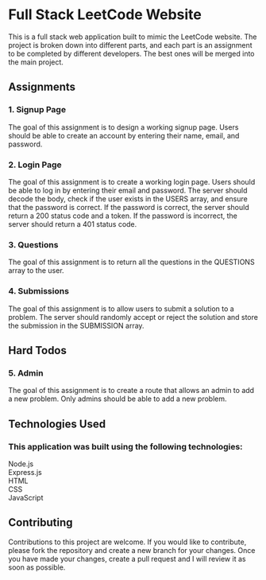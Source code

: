# Full Stack LeetCode Website
This is a full stack web application built to mimic the LeetCode website. The project is broken down into different parts, and each part is an assignment to be completed by different developers. The best ones will be merged into the main project.

## Assignments
### 1. Signup Page
The goal of this assignment is to design a working signup page. Users should be able to create an account by entering their name, email, and password.

### 2. Login Page
The goal of this assignment is to create a working login page. Users should be able to log in by entering their email and password. The server should decode the body, check if the user exists in the USERS array, and ensure that the password is correct. If the password is correct, the server should return a 200 status code and a token. If the password is incorrect, the server should return a 401 status code.

### 3. Questions
The goal of this assignment is to return all the questions in the QUESTIONS array to the user.

### 4. Submissions
The goal of this assignment is to allow users to submit a solution to a problem. The server should randomly accept or reject the solution and store the submission in the SUBMISSION array.



## Hard Todos
### 5. Admin
The goal of this assignment is to create a route that allows an admin to add a new problem. Only admins should be able to add a new problem.




## Technologies Used
### This application was built using the following technologies:

Node.js  
Express.js  
HTML  
CSS  
JavaScript  

## Contributing
Contributions to this project are welcome. If you would like to contribute, please fork the repository and create a new branch for your changes. Once you have made your changes, create a pull request and I will review it as soon as possible.
